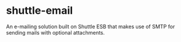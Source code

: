 shuttle-email
=============

An e-mailing solution built on Shuttle ESB that makes use of SMTP for sending mails with optional attachments.
